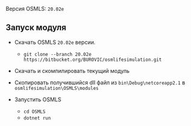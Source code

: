 Версия OSMLS: `20.02e`


## Запуск модуля

* Скачать OSMLS `20.02e` версии.
    * `git clone --branch 20.02e https://bitbucket.org/BUROVIC/osmlifesimulation.git`

* Скачать и скомпилировать текущий модуль 
* Скопировать получившийся dll файл из `bin\Debug\netcoreapp2.1` в `osmlifesimulation\OSMLS\modules`
* Запустить OSMLS 
    * `cd OSMLS`
    *  `dotnet run`

